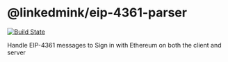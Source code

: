 # @linkedmink/eip-4361-parser

[![Build State](https://github.com/LinkedMink/eip-4361-parser/actions/workflows/build-main.yml/badge.svg)](https://github.com/LinkedMink/eip-4361-parser/actions/workflows/build-main.yml)

Handle EIP-4361 messages to Sign in with Ethereum on both the client and server
